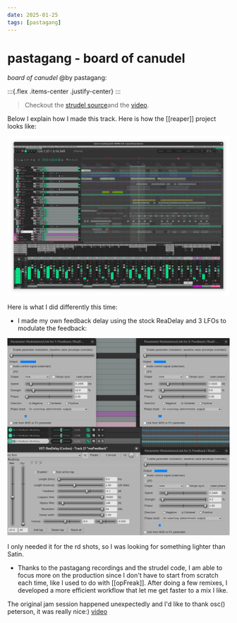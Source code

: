 ```yaml
---
date: 2025-01-25
tags: [pastagang]
---
```

# pastagang - board of canudel

*board of canudel* @by pastagang:

:::{.flex .items-center .justify-center}
<peaks-player url="https://cdn.midirus.com/audio/2025-pastagang/board-of-canudel"></peaks-player>
:::

> Checkout the [strudel source](https://strudel.cc/?f1elh6otvpoy)and the [video](https://youtu.be/MdgN-Hhys1s).

Below I explain how I made this track. Here is how the [[reaper]] project looks like:

![board-of-canudel-final](media/board-of-canudel-final.png)

Here is what I did differently this time:

- I made my own feedback delay using the stock ReaDelay and 3 LFOs to modulate the feedback:

![board-of-canudel-delay](media/board-of-canudel-delay.png)

I only needed it for the rd shots, so I was looking for something lighter than Satin.

- Thanks to the pastagang recordings and the strudel code, I am able to focus more on the production since I don't have to start from scratch each time, like I used to do with [[opFreak]]. After doing a few remixes, I developed a more efficient workflow that let me get faster to a mix I like.

The original jam session happened unexpectedly and I'd like to thank osc() peterson, it was really nice:) [video](https://youtu.be/MdgN-Hhys1s)
